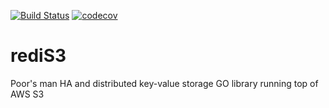 [![Build Status](https://travis-ci.org/danfaizer/redis3.svg?branch=master)](https://travis-ci.org/danfaizer/redis3)
[![codecov](https://codecov.io/gh/danfaizer/redis3/branch/master/graph/badge.svg)](https://codecov.io/gh/danfaizer/redis3)
# rediS3
Poor's man HA and distributed key-value storage GO library running top of AWS S3
